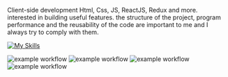 Client-side development Html, Css, JS, ReactJS, Redux and more. interested in building useful features. the structure of the project, program performance and the reusability of the code are important to me and I always try to comply with them.

[![My Skills](https://skillicons.dev/icons?i=html,css,js,react,redux,git,github,vscode,ai,ps)](https://skillicons.dev)

![example workflow](https://img.shields.io/badge/Coding-always-brightgreen)  ![example workflow](https://img.shields.io/badge/Book-always-blueviolet)  ![example workflow](https://img.shields.io/badge/Sport-always-blue)  ![example workflow](https://img.shields.io/badge/Podcast-always-orange)


